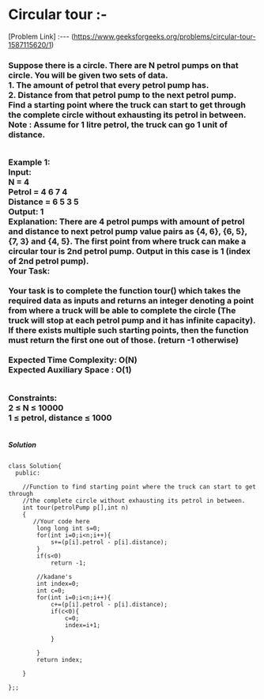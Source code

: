 # Circular tour :-

[Problem Link] :--- (https://www.geeksforgeeks.org/problems/circular-tour-1587115620/1)

<h3>
Suppose there is a circle. There are N petrol pumps on that circle. You will be given two sets of data.<br>
1. The amount of petrol that every petrol pump has.<br>
2. Distance from that petrol pump to the next petrol pump.<br>
Find a starting point where the truck can start to get through the complete circle without exhausting its petrol in between.<br>
Note :  Assume for 1 litre petrol, the truck can go 1 unit of distance.<br><br>

Example 1:<br>
Input:<br>
N = 4<br>
Petrol = 4 6 7 4<br>
Distance = 6 5 3 5<br>
Output: 1<br>
Explanation: There are 4 petrol pumps with
amount of petrol and distance to next
petrol pump value pairs as {4, 6}, {6, 5},
{7, 3} and {4, 5}. The first point from
where truck can make a circular tour is
2nd petrol pump. Output in this case is 1
(index of 2nd petrol pump).<br>
Your Task:<br><br>
Your task is to complete the function tour() which takes the required data as inputs and returns an integer denoting a point from where a truck will be able to complete the circle (The truck will stop at each petrol pump and it has infinite capacity). If there exists multiple such starting points, then the function must return the first one out of those. (return -1 otherwise)
<br><br>
Expected Time Complexity: O(N)<br>
Expected Auxiliary Space : O(1)<br><br>

Constraints:<br>
2 ≤ N ≤ 10000<br>
1 ≤ petrol, distance ≤ 1000<br><br>
  
</h3>

***Solution***

```

class Solution{
  public:
  
    //Function to find starting point where the truck can start to get through
    //the complete circle without exhausting its petrol in between.
    int tour(petrolPump p[],int n)
    {
       //Your code here
        long long int s=0;
        for(int i=0;i<n;i++){
            s+=(p[i].petrol - p[i].distance);
        }
        if(s<0)
            return -1;
    
        //kadane's
        int index=0;
        int c=0;
        for(int i=0;i<n;i++){
            c+=(p[i].petrol - p[i].distance);
            if(c<0){
                c=0;
                index=i+1;
                
            }
            
        }
        return index;
        
    }

};;

```
